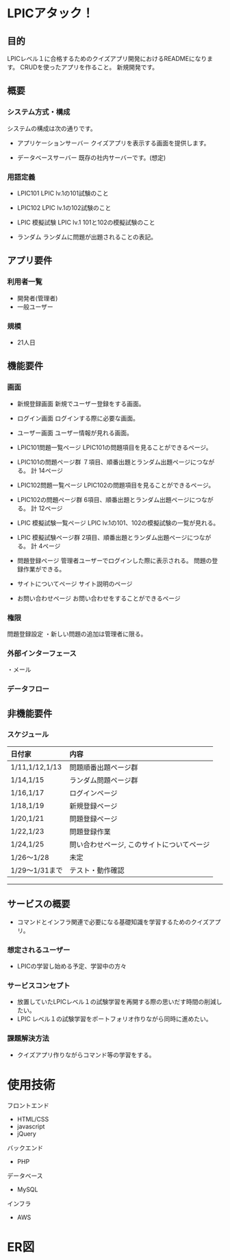 # LPICアタック！
## 目的
LPICレベル１に合格するためのクイズアプリ開発におけるREADMEになります。
CRUDを使ったアプリを作ること。
新規開発です。

## 概要
### システム方式・構成
システムの構成は次の通りです。

- アプリケーションサーバー
  クイズアプリを表示する画面を提供します。

- データベースサーバー
  既存の社内サーバーです。(想定)

### 用語定義
- LPIC101
  LPIC lv.1の101試験のこと 

- LPIC102
  LPIC lv.1の102試験のこと

- LPIC 模擬試験
  LPIC lv.1 101と102の模擬試験のこと

- ランダム
  ランダムに問題が出題されることの表記。

## アプリ要件
### 利用者一覧
- 開発者(管理者)
- 一般ユーザー

### 規模
- 21人日

## 機能要件
### 画面
- 新規登録画面
  新規でユーザー登録をする画面。

- ログイン画面
  ログインする際に必要な画面。

- ユーザー画面
  ユーザー情報が見れる画面。

- LPIC101問題一覧ページ
  LPIC101の問題項目を見ることができるページ。

- LPIC101の問題ページ群
  ７項目、順番出題とランダム出題ページにつながる。
  計 14ページ

- LPIC102問題一覧ページ
  LPIC102の問題項目を見ることができるページ。

- LPIC102の問題ページ群
  6項目、順番出題とランダム出題ページにつながる。
  計 12ページ

- LPIC 模擬試験一覧ページ
  LPIC lv.1の101、102の模擬試験の一覧が見れる。

- LPIC 模擬試験ページ群
  2項目、順番出題とランダム出題ページにつながる。
  計 4ページ

- 問題登録ページ
  管理者ユーザーでログインした際に表示される。
  問題の登録作業ができる。

- サイトについてページ
  サイト説明のページ

- お問い合わせページ
  お問い合わせをすることができるページ

### 権限
問題登録設定
・新しい問題の追加は管理者に限る。

### 外部インターフェース
・メール

### データフロー

## 非機能要件
### スケジュール
| 日付家 | 内容 |
| :--- |:--- |
| 1/11,1/12,1/13 | 問題順番出題ページ群 |
| 1/14,1/15 | ランダム問題ページ群 |
| 1/16,1/17 | ログインページ |
| 1/18,1/19 | 新規登録ページ |
| 1/20,1/21 | 問題登録ページ |
| 1/22,1/23 | 問題登録作業   |
| 1/24,1/25 | 問い合わせページ, このサイトについてページ |
| 1/26～1/28| 未定 |
| 1/29～1/31まで | テスト・動作確認 |
--------------------------------------------------------------------
## サービスの概要
- コマンドとインフラ関連で必要になる基礎知識を学習するためのクイズアプリ。

### 想定されるユーザー
- LPICの学習し始める予定、学習中の方々

### サービスコンセプト
- 放置していたLPICレベル１の試験学習を再開する際の思いだす時間の削減したい。
- LPIC レベル１の試験学習をポートフォリオ作りながら同時に進めたい。

### 課題解決方法
- クイズアプリ作りながらコマンド等の学習をする。

# 使用技術
フロントエンド
- HTML/CSS
- javascript
- jQuery

バックエンド
- PHP

データベース
- MySQL

インフラ
- AWS

# ER図
